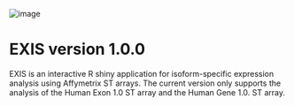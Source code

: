![image](https://user-images.githubusercontent.com/79576459/120113246-e3ae8100-c179-11eb-9ca3-7271d1fbe638.png)

# EXIS version 1.0.0
EXIS is an interactive R shiny application for isoform-specific expression analysis using Affymetrix ST arrays.
The current version only supports the analysis of the Human Exon 1.0 ST array and the Human Gene 1.0. ST array.


